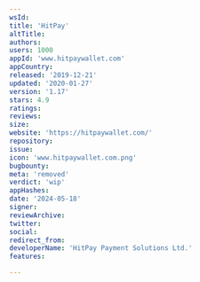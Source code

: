 ```yaml
---
wsId: 
title: 'HitPay'
altTitle: 
authors: 
users: 1000
appId: 'www.hitpaywallet.com'
appCountry: 
released: '2019-12-21'
updated: '2020-01-27'
version: '1.17'
stars: 4.9
ratings: 
reviews: 
size: 
website: 'https://hitpaywallet.com/'
repository: 
issue: 
icon: 'www.hitpaywallet.com.png'
bugbounty: 
meta: 'removed'
verdict: 'wip'
appHashes: 
date: '2024-05-18'
signer: 
reviewArchive: 
twitter: 
social: 
redirect_from: 
developerName: 'HitPay Payment Solutions Ltd.'
features: 

---
```


